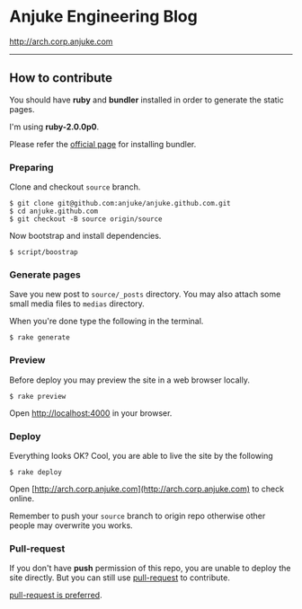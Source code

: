 # Anjuke Engineering Blog

http://arch.corp.anjuke.com

----

## How to contribute

You should have **ruby** and **bundler** installed in order to generate the static pages.

I'm using **ruby-2.0.0p0**.

Please refer the [official page](http://gembundler.com/) for installing bundler.

### Preparing

Clone and checkout `source` branch.

```
$ git clone git@github.com:anjuke/anjuke.github.com.git
$ cd anjuke.github.com
$ git checkout -B source origin/source
```

Now bootstrap and install dependencies.

```
$ script/boostrap
```

### Generate pages

Save you new post to `source/_posts` directory. You may also attach some small media files to `medias` directory.

When you're done type the following in the terminal.

```
$ rake generate
```

### Preview

Before deploy you may preview the site in a web browser locally.

```
$ rake preview
```

Open [http://localhost:4000](http://localhost:4000) in your browser.

### Deploy

Everything looks OK? Cool, you are able to live the site by the following

```
$ rake deploy
```

Open [http://arch.corp.anjuke.com](http://arch.corp.anjuke.com) to check online.

Remember to push your `source` branch to origin repo otherwise other people may overwrite you works.

### Pull-request

If you don't have **push** permission of this repo, you are unable to deploy the site directly. But you can still use [pull-request](https://help.github.com/articles/using-pull-requests) to contribute.

[pull-request is preferred](http://codeinthehole.com/writing/pull-requests-and-other-good-practices-for-teams-using-github/).

